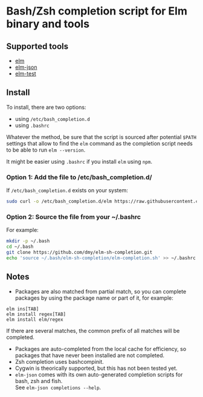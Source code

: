 # Bash/Zsh completion script for Elm binary and tools

## Supported tools
* [elm](https://guide.elm-lang.org/install.html)
* [elm-json](https://www.npmjs.com/package/elm-json)
* [elm-test](https://www.npmjs.com/package/elm-test)

## Install
To install, there are two options:
* using `/etc/bash_completion.d`
* using `.bashrc`

Whatever the method, be sure that the script is sourced after
potential `$PATH` settings that allow to find the `elm` command
as the completion script needs to be able to run `elm --version`.

It might be easier using `.bashrc` if you install `elm` using `npm`.

 
### Option 1: Add the file to /etc/bash_completion.d/
If `/etc/bash_completion.d` exists on your system:

```sh
sudo curl -o /etc/bash_completion.d/elm https://raw.githubusercontent.com/dmy/elm-sh-completion/master/elm-completion.sh
```

### Option 2: Source the file from your ~/.bashrc

For example:
```sh
mkdir -p ~/.bash
cd ~/.bash
git clone https://github.com/dmy/elm-sh-completion.git
echo 'source ~/.bash/elm-sh-completion/elm-completion.sh' >> ~/.bashrc
```

## Notes
* Packages are also matched from partial match, so you can complete packages
by using the package name or part of it, for example:
```
elm ins[TAB]
elm install regex[TAB]
elm install elm/regex
```
If there are several matches, the common prefix of all matches will be completed.
* Packages are auto-completed from the local cache for efficiency,
so packages that have never been installed are not completed.
* Zsh completion uses bashcompinit.
* Cygwin is theorically supported, but this has not been tested yet.
* `elm-json` comes with its own auto-generated completion scripts for bash, zsh and fish.  
See `elm-json completions --help`.
